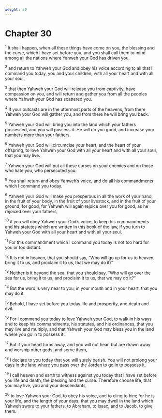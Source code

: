```yaml
---
weight: 30
---
```


# Chapter 30

<sup>1</sup> It shall happen, when all these things have come on you, the blessing and the curse, which I have set before you, and you shall call them to mind among all the nations where Yahweh your God has driven you, 

<sup>2</sup> and return to Yahweh your God and obey his voice according to all that I command you today, you and your children, with all your heart and with all your soul, 

<sup>3</sup> that then Yahweh your God will release you from captivity, have compassion on you, and will return and gather you from all the peoples where Yahweh your God has scattered you. 

<sup>4</sup> If your outcasts are in the uttermost parts of the heavens, from there Yahweh your God will gather you, and from there he will bring you back. 

<sup>5</sup> Yahweh your God will bring you into the land which your fathers possessed, and you will possess it. He will do you good, and increase your numbers more than your fathers. 

<sup>6</sup> Yahweh your God will circumcise your heart, and the heart of your offspring, to love Yahweh your God with all your heart and with all your soul, that you may live. 

<sup>7</sup> Yahweh your God will put all these curses on your enemies and on those who hate you, who persecuted you. 

<sup>8</sup> You shall return and obey Yahweh’s voice, and do all his commandments which I command you today. 

<sup>9</sup> Yahweh your God will make you prosperous in all the work of your hand, in the fruit of your body, in the fruit of your livestock, and in the fruit of your ground, for good; for Yahweh will again rejoice over you for good, as he rejoiced over your fathers, 

<sup>10</sup> if you will obey Yahweh your God’s voice, to keep his commandments and his statutes which are written in this book of the law, if you turn to Yahweh your God with all your heart and with all your soul. 

<sup>11</sup> For this commandment which I command you today is not too hard for you or too distant. 

<sup>12</sup> It is not in heaven, that you should say, “Who will go up for us to heaven, bring it to us, and proclaim it to us, that we may do it?” 

<sup>13</sup> Neither is it beyond the sea, that you should say, “Who will go over the sea for us, bring it to us, and proclaim it to us, that we may do it?” 

<sup>14</sup> But the word is very near to you, in your mouth and in your heart, that you may do it. 

<sup>15</sup> Behold, I have set before you today life and prosperity, and death and evil. 

<sup>16</sup> For I command you today to love Yahweh your God, to walk in his ways and to keep his commandments, his statutes, and his ordinances, that you may live and multiply, and that Yahweh your God may bless you in the land where you go in to possess it. 

<sup>17</sup> But if your heart turns away, and you will not hear, but are drawn away and worship other gods, and serve them, 

<sup>18</sup> I declare to you today that you will surely perish. You will not prolong your days in the land where you pass over the Jordan to go in to possess it. 

<sup>19</sup> I call heaven and earth to witness against you today that I have set before you life and death, the blessing and the curse. Therefore choose life, that you may live, you and your descendants, 

<sup>20</sup> to love Yahweh your God, to obey his voice, and to cling to him; for he is your life, and the length of your days, that you may dwell in the land which Yahweh swore to your fathers, to Abraham, to Isaac, and to Jacob, to give them. 


